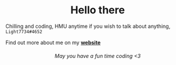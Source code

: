 <h1 align="center"> 
Hello there 
</h1>

Chilling and coding, HMU anytime if you wish to talk about anything, `Light7734#4652`


Find out more about me on my [**website**](https://light7734.com) 

<h6 align="center">
  May you have a fun time coding <3
</h6>


